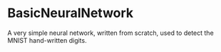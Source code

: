 # BasicNeuralNetwork
A very simple neural network, written from scratch, used to detect the MNIST hand-written digits.
